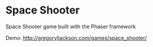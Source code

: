 # Space Shooter
Space Shooter game built with the Phaser framework

Demo: http://gregoryljackson.com/games/space_shooter/
